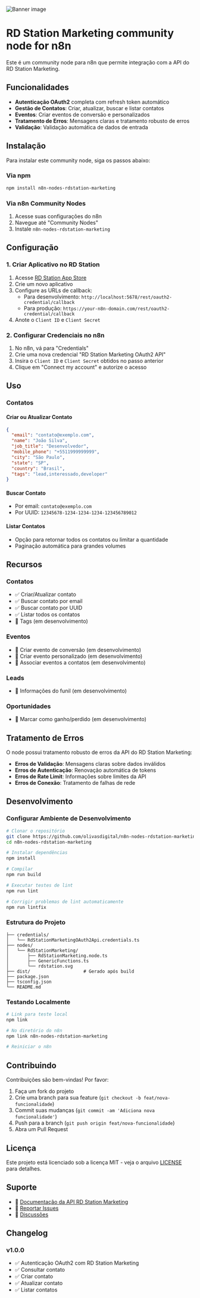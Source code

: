![Banner image](https://github.com/user-attachments/assets/f9e3d3a4-16dd-4fc5-a8d3-a220e822cb55)

# RD Station Marketing community node for n8n

Este é um community node para n8n que permite integração com a API do RD Station Marketing.

## Funcionalidades

- **Autenticação OAuth2** completa com refresh token automático
- **Gestão de Contatos**: Criar, atualizar, buscar e listar contatos
- **Eventos**: Criar eventos de conversão e personalizados
- **Tratamento de Erros**: Mensagens claras e tratamento robusto de erros
- **Validação**: Validação automática de dados de entrada

## Instalação

Para instalar este community node, siga os passos abaixo:

### Via npm

```bash
npm install n8n-nodes-rdstation-marketing
```

### Via n8n Community Nodes

1. Acesse suas configurações do n8n
2. Navegue até "Community Nodes"
3. Instale `n8n-nodes-rdstation-marketing`

## Configuração

### 1. Criar Aplicativo no RD Station

1. Acesse [RD Station App Store](https://appstore.rdstation.com/pt-BR/publisher)
2. Crie um novo aplicativo
3. Configure as URLs de callback:
   - Para desenvolvimento: `http://localhost:5678/rest/oauth2-credential/callback`
   - Para produção: `https://your-n8n-domain.com/rest/oauth2-credential/callback`
4. Anote o `Client ID` e `Client Secret`

### 2. Configurar Credenciais no n8n

1. No n8n, vá para "Credentials"
2. Crie uma nova credencial "RD Station Marketing OAuth2 API"
3. Insira o `Client ID` e `Client Secret` obtidos no passo anterior
4. Clique em "Connect my account" e autorize o acesso

## Uso

### Contatos

#### Criar ou Atualizar Contato

```json
{
  "email": "contato@exemplo.com",
  "name": "João Silva",
  "job_title": "Desenvolvedor",
  "mobile_phone": "+5511999999999",
  "city": "São Paulo",
  "state": "SP",
  "country": "Brasil",
  "tags": "lead,interessado,developer"
}
```

#### Buscar Contato

- Por email: `contato@exemplo.com`
- Por UUID: `12345678-1234-1234-1234-123456789012`

#### Listar Contatos

- Opção para retornar todos os contatos ou limitar a quantidade
- Paginação automática para grandes volumes

## Recursos

### Contatos
- ✅ Criar/Atualizar contato
- ✅ Buscar contato por email
- ✅ Buscar contato por UUID
- ✅ Listar todos os contatos
- 🔄 Tags (em desenvolvimento)

### Eventos
- 🔄 Criar evento de conversão (em desenvolvimento)
- 🔄 Criar evento personalizado (em desenvolvimento)
- 🔄 Associar eventos a contatos (em desenvolvimento)

### Leads
- 🔄 Informações do funil (em desenvolvimento)

### Oportunidades
- 🔄 Marcar como ganho/perdido (em desenvolvimento)

## Tratamento de Erros

O node possui tratamento robusto de erros da API do RD Station Marketing:

- **Erros de Validação**: Mensagens claras sobre dados inválidos
- **Erros de Autenticação**: Renovação automática de tokens
- **Erros de Rate Limit**: Informações sobre limites da API
- **Erros de Conexão**: Tratamento de falhas de rede

## Desenvolvimento

### Configurar Ambiente de Desenvolvimento

```bash
# Clonar o repositório
git clone https://github.com/olivasdigital/n8n-nodes-rdstation-marketing.git
cd n8n-nodes-rdstation-marketing

# Instalar dependências
npm install

# Compilar
npm run build

# Executar testes de lint
npm run lint

# Corrigir problemas de lint automaticamente
npm run lintfix
```

### Estrutura do Projeto

```
├── credentials/
│   └── RdStationMarketingOAuth2Api.credentials.ts
├── nodes/
│   └── RdStationMarketing/
│       ├── RdStationMarketing.node.ts
│       ├── GenericFunctions.ts
│       └── rdstation.svg
├── dist/                    # Gerado após build
├── package.json
├── tsconfig.json
└── README.md
```

### Testando Localmente

```bash
# Link para teste local
npm link

# No diretório do n8n
npm link n8n-nodes-rdstation-marketing

# Reiniciar o n8n
```

## Contribuindo

Contribuições são bem-vindas! Por favor:

1. Faça um fork do projeto
2. Crie uma branch para sua feature (`git checkout -b feat/nova-funcionalidade`)
3. Commit suas mudanças (`git commit -am 'Adiciona nova funcionalidade'`)
4. Push para a branch (`git push origin feat/nova-funcionalidade`)
5. Abra um Pull Request

## Licença

Este projeto está licenciado sob a licença MIT - veja o arquivo [LICENSE](LICENSE) para detalhes.

## Suporte

- 📖 [Documentação da API RD Station Marketing](https://developers.rdstation.com/reference/introducao-rdsm)
- 🐛 [Reportar Issues](https://github.com/olivasdigital/n8n-nodes-rdstation-marketing/issues)
- 💬 [Discussões](https://github.com/olivasdigital/n8n-nodes-rdstation-marketing/discussions)

## Changelog

### v1.0.0
- ✅ Autenticação OAuth2 com RD Station Marketing
- ✅ Consultar contato
- ✅ Criar contato
- ✅ Atualizar contato
- ✅ Listar contatos